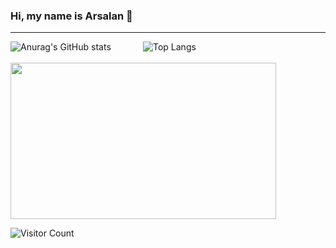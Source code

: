 ### Hi, my name is Arsalan 👋

-----

<!--
**Azzy001/Azzy001** is a ✨ _special_ ✨ repository because its `README.md` (this file) appears on your GitHub profile.

Here are some ideas to get you started:

- 🔭 I’m currently working on ...
- 🌱 I’m currently learning ...
- 👯 I’m looking to collaborate on ...
- 🤔 I’m looking for help with ...
- 💬 Ask me about ...
- 📫 How to reach me: ...
- 😄 Pronouns: ...
- ⚡ Fun fact: ...
-->

![Anurag's GitHub stats](https://github-readme-stats.vercel.app/api?username=Azzy001&show_icons=true&theme=radical)
&nbsp;
&nbsp;
&nbsp;
&nbsp;
&nbsp;
&nbsp;
![Top Langs](https://github-readme-stats.vercel.app/api/top-langs/?username=Azzy001&theme=tokyonight)
<br>
<br>
<img src="https://github.com/Azzy001/Azzy001/blob/main/images/panda.gif" height=250 width=425>


![Visitor Count](https://profile-counter.glitch.me/{Azzy001}/count.svg)
